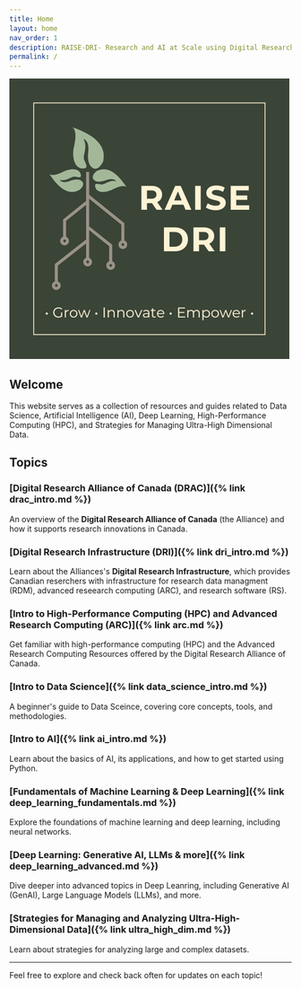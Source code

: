 ```yaml
---
title: Home
layout: home
nav_order: 1
description: RAISE-DRI- Research and AI at Scale using Digital Research Infrastructure Resources 
permalink: /
---
```


![RAISE-DRI logo](assets/images/RAISE-DRI_logo_full.png)

## Welcome

This website serves as a collection of resources and guides related to Data Science, Artificial Intelligence (AI), Deep Learning, High-Performance Computing (HPC), and Strategies for Managing Ultra-High Dimensional Data.  

## Topics 

### [Digital Research Alliance of Canada (DRAC)]({% link drac_intro.md %})
An overview of the **Digital Research Alliance of Canada** (the Alliance) and how it supports research innovations in Canada. 

### [Digital Research Infrastructure (DRI)]({% link dri_intro.md %})
Learn about the Alliances's **Digital Research Infrastructure**, which provides Canadian reserchers with infrastructure for research data managment (RDM), advanced reseearch computing (ARC), and research software (RS). 

### [Intro to High-Performance Computing (HPC) and Advanced Research Computing (ARC)]({% link arc.md %})
Get familiar with high-performance computing (HPC) and the Advanced Research Computing Resources offered by the Digital Research Alliance of Canada. 

### [Intro to Data Science]({% link data_science_intro.md %})
A beginner's guide to Data Sceince, covering core concepts, tools, and methodologies. 

### [Intro to AI]({% link ai_intro.md %})
Learn about the basics of AI, its applications, and how to get started using Python. 

### [Fundamentals of Machine Learning & Deep Learning]({% link deep_learning_fundamentals.md %})
Explore the foundations of machine learning and deep learning, including neural networks. 

### [Deep Learning: Generative AI, LLMs & more]({% link deep_learning_advanced.md %})
Dive deeper into advanced topics in Deep Leanring, including Generative AI (GenAI), Large Language Models (LLMs), and more.   

### [Strategies for Managing and Analyzing Ultra-High-Dimensional Data]({% link ultra_high_dim.md %})
Learn about strategies for analyzing large and complex datasets. 

---

Feel free to explore and check back often for updates on each topic! 

